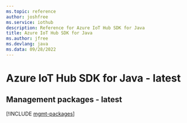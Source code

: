 ```yaml
---
ms.topic: reference
author: joshfree
ms.service: iothub
description: Reference for Azure IoT Hub SDK for Java
title: Azure IoT Hub SDK for Java
ms.author: jfree
ms.devlang: java
ms.data: 09/28/2022
---
```

# Azure IoT Hub SDK for Java - latest

## Management packages - latest
[!INCLUDE [mgmt-packages](iot-hub-mgmt-index.md)]